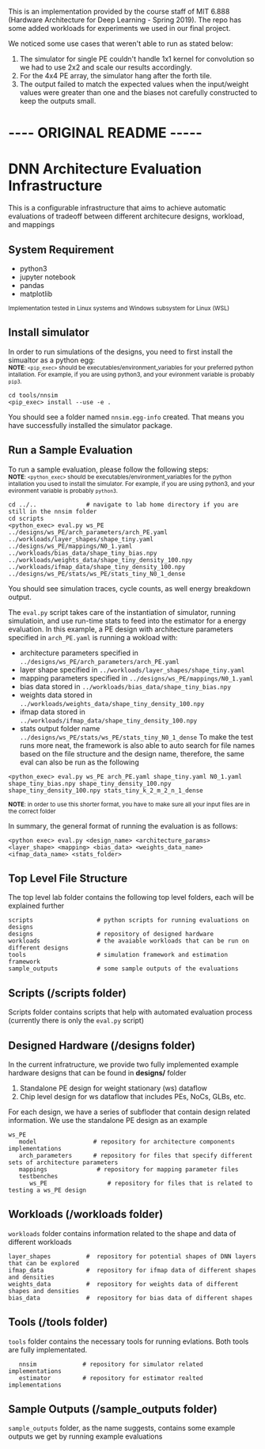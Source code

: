 
This is an implementation provided by the course staff of MIT 6.888 (Hardware Architecture for Deep Learning - Spring 2019). The repo has some added workloads for experiments we used in our final project.

We noticed some use cases that weren't able to run as stated below:
1. The simulator for single PE couldn't handle 1x1 kernel for convolution so we had to use 2x2 and scale our results accordingly.
2. For the 4x4 PE array, the simulator hang after the forth tile.
3. The output failed to match the expected values when the input/weight values were greater than one and the biases not carefully constructed to keep the outputs small.

# ---- ORIGINAL README -----

# DNN Architecture Evaluation Infrastructure


This is a configurable infrastructure that aims to achieve automatic evaluations of tradeoff between different architecure designs, workload, and mappings

## System Requirement
- python3  
- jupyter notebook  
- pandas
- matplotlib

<sub> Implementation tested in Linux systems and Windows subsystem for Linux (WSL) </sub>

## Install simulator
In order to run simulations of the designs, you need to first install the simualtor as a python egg:  
<sub> **NOTE**:  `<pip_exec>` should be executables/environment_variables for your preferred python intallation. For example, if you are using  python3, and your evironment variable is probably `pip3`. </sub> 
```
cd tools/nnsim
<pip_exec> install --use -e . 
```
You should see a folder named `nnsim.egg-info` created. That means you have successfully installed the simulator package.

## Run a Sample Evaluation
To run a sample evaluation, please follow the following steps:  
<sub> **NOTE**:  `<python_exec>` should be executables/environment_variables for the python intallation you used to install the simulator. For example, if you are using  python3, and your evironment variable is probably `python3`. </sub> 
```
cd ../..              # navigate to lab home directory if you are still in the nnsim folder
cd scripts     
<python_exec> eval.py ws_PE ../designs/ws_PE/arch_parameters/arch_PE.yaml ../workloads/layer_shapes/shape_tiny.yaml ../designs/ws_PE/mappings/N0_1.yaml ../workloads/bias_data/shape_tiny_bias.npy ../workloads/weights_data/shape_tiny_density_100.npy ../workloads/ifmap_data/shape_tiny_density_100.npy ../designs/ws_PE/stats/ws_PE/stats_tiny_N0_1_dense
```
You should see simulation traces, cycle counts, as well energy breakdown output.  
   
The `eval.py` script takes care of the instantiation of simulator, running simulatioin, and use run-time stats to feed into the estimator for a energy evaluation. In this example, a PE design with architecture parameters specified in `arch_PE.yaml` is running a wokload with:  
   * architecture parameters specified in `../designs/ws_PE/arch_parameters/arch_PE.yaml`
   * layer shape specified in `../workloads/layer_shapes/shape_tiny.yaml` 
   * mapping parameters specified in `../designs/ws_PE/mappings/N0_1.yaml`
   * bias data stored in `../workloads/bias_data/shape_tiny_bias.npy `
   * weights data stored in `../workloads/weights_data/shape_tiny_density_100.npy`
   * ifmap data stored in `../workloads/ifmap_data/shape_tiny_density_100.npy`
   * stats output folder name `../designs/ws_PE/stats/ws_PE/stats_tiny_N0_1_dense`
To make the test runs more neat, the framework is also able to auto search for file names based on the file structure and the design name, therefore, the same eval can also be run as  the following
```
<python_exec> eval.py ws_PE arch_PE.yaml shape_tiny.yaml N0_1.yaml shape_tiny_bias.npy shape_tiny_density_100.npy shape_tiny_density_100.npy stats_tiny_k_2_m_2_n_1_dense

```
<sub> **NOTE**:  in order to use this shorter format, you have to make sure all your input files are in the correct folder </sub> 


In summary, the general format of running the evaluation is as follows:  
   ```
   <python exec> eval.py <design_name> <architecture_params> <layer_shape> <mapping> <bias_data> <weights_data_name> <ifmap_data_name> <stats_folder> 
   ```

   
   
## Top Level File Structure
The top level lab folder contains the following top level folders, each will be explained further
```
scripts                  # python scripts for running evaluations on designs
designs                  # repository of designed hardware
workloads                # the avaiable workloads that can be run on different designs
tools                    # simulation framework and estimation framework
sample_outputs           # some sample outputs of the evaluations
```
## Scripts (/scripts folder)
Scripts folder contains scripts that help with automated evaluation process (currently there is only the `eval.py` script)

## Designed Hardware (/designs folder)

In the current infratructure, we provide two fully implemented example hardware designs that can be found in **designs/** folder
   1. Standalone PE design for weight stationary (ws) dataflow
   2. Chip level design for ws dataflow that includes PEs, NoCs, GLBs, etc.

For each design, we have a series of subfloder that contain design related information. We use the standalone PE design as an example
```
ws_PE
   model                # repository for architecture components implementations
   arch_parameters      # repository for files that specify different sets of architecture parameters
   mappings              # repository for mapping parameter files
   testbenches  
      ws_PE                 # repository for files that is related to testing a ws_PE design
```

## Workloads (/workloads folder)

`workloads` folder contains information related to the shape and data of different workloads

```
layer_shapes          #  repository for potential shapes of DNN layers that can be explored
ifmap_data            #  repository for ifmap data of different shapes and densities
weights_data          #  repository for weights data of different shapes and densities
bias_data             #  repository for bias data of different shapes 
```

## Tools (/tools folder)
`tools` folder contains the necessary tools for running evlations. Both tools are fully implementated.
 ```
    nnsim             # repository for simulator related implementations
    estimator         # repository for estimator realted implementations
 ```
## Sample Outputs (/sample_outputs folder)

`sample_outputs` folder, as the name suggests, contains some example outputs we get by running example evaluations







